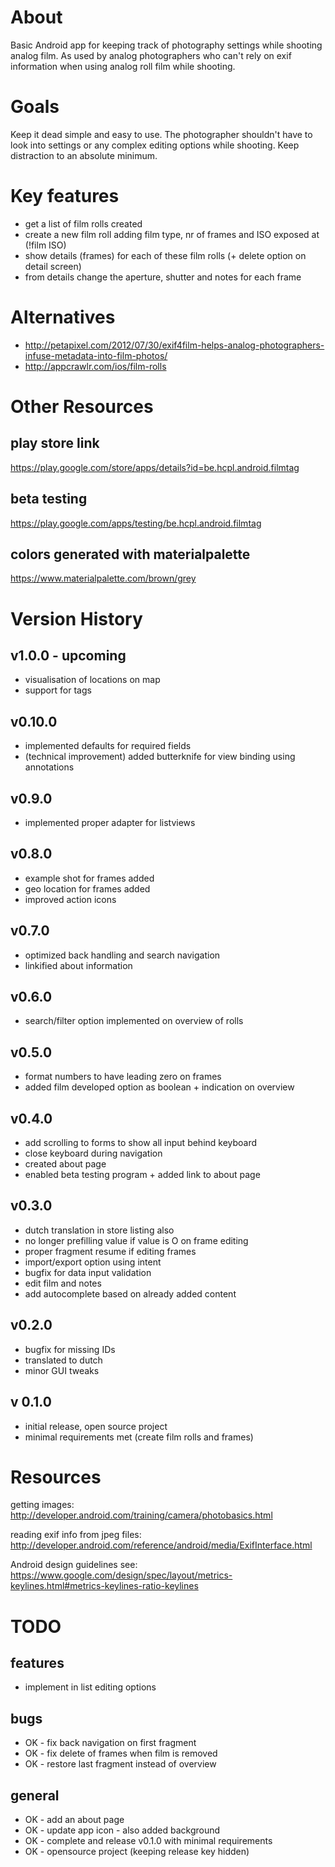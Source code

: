 
# About

Basic Android app for keeping track of photography settings while shooting analog film. As used by
analog photographers who can't rely on exif information when using analog roll film while shooting.

# Goals

Keep it dead simple and easy to use. The photographer shouldn't have to look into settings or any
complex editing options while shooting. Keep distraction to an absolute minimum.

# Key features

* get a list of film rolls created
* create a new film roll adding film type, nr of frames and ISO exposed at (!film ISO)
* show details (frames) for each of these film rolls (+ delete option on detail screen)
* from details change the aperture, shutter and notes for each frame

# Alternatives

* http://petapixel.com/2012/07/30/exif4film-helps-analog-photographers-infuse-metadata-into-film-photos/
* http://appcrawlr.com/ios/film-rolls

# Other Resources

## play store link

https://play.google.com/store/apps/details?id=be.hcpl.android.filmtag

## beta testing

https://play.google.com/apps/testing/be.hcpl.android.filmtag

## colors generated with materialpalette

https://www.materialpalette.com/brown/grey

# Version History

## v1.0.0 - upcoming

* visualisation of locations on map
* support for tags

## v0.10.0

* implemented defaults for required fields
* (technical improvement) added butterknife for view binding using annotations

## v0.9.0

* implemented proper adapter for listviews

## v0.8.0

* example shot for frames added
* geo location for frames added
* improved action icons

## v0.7.0

* optimized back handling and search navigation
* linkified about information

## v0.6.0

* search/filter option implemented on overview of rolls

## v0.5.0

* format numbers to have leading zero on frames
* added film developed option as boolean + indication on overview

## v0.4.0

* add scrolling to forms to show all input behind keyboard
* close keyboard during navigation
* created about page
* enabled beta testing program + added link to about page

## v0.3.0

* dutch translation in store listing also
* no longer prefilling value if value is O on frame editing
* proper fragment resume if editing frames
* import/export option using intent
* bugfix for data input validation
* edit film and notes
* add autocomplete based on already added content

## v0.2.0

* bugfix for missing IDs
* translated to dutch
* minor GUI tweaks

## v 0.1.0

* initial release, open source project
* minimal requirements met (create film rolls and frames)

# Resources

getting images: http://developer.android.com/training/camera/photobasics.html

reading exif info from jpeg files: http://developer.android.com/reference/android/media/ExifInterface.html

Android design guidelines see: https://www.google.com/design/spec/layout/metrics-keylines.html#metrics-keylines-ratio-keylines

# TODO

## features

* implement in list editing options

## bugs

* OK - fix back navigation on first fragment
* OK - fix delete of frames when film is removed
* OK - restore last fragment instead of overview

## general

* OK - add an about page
* OK - update app icon - also added background
* OK - complete and release v0.1.0 with minimal requirements
* OK - opensource project (keeping release key hidden)